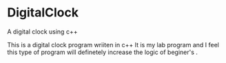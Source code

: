 # DigitalClock
A digital clock using c++

This is a digital clock program wriiten in c++
It is my lab program and I feel this type of program will definetely increase the logic of beginer's .
